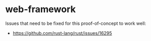 web-framework
=============

Issues that need to be fixed for this proof-of-concept to work well:

 * https://github.com/rust-lang/rust/issues/16295
